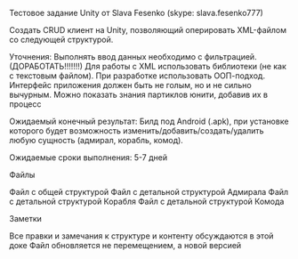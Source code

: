 Тестовое задание Unity от Slava Fesenko (skype: slava.fesenko777)

Создать CRUD клиент на Unity, позволяющий оперировать XML-файлом со следующей структурой. 

Уточнения:
Выполнять ввод данных необходимо с фильтрацией. (ДОРАБОТАТЬ!!!!!!!)
Для работы с XML использовать библиотеки (не как с текстовым файлом).
При разработке использовать ООП-подход.
Интерфейс приложения должен быть не голым, но и не сильно вычурным.
Можно показать знания партиклов юнити, добавив их в процесс


Ожидаемый конечный результат:
Билд под Android (.apk), при установке которого будет возможность изменить/добавить/создать/удалить любую сущность (адмирал, корабль, комод).

Ожидаемые сроки выполнения: 5-7 дней

Файлы

Файл с общей структурой
Файл с детальной структурой Адмирала
Файл с детальной структурой Корабля
Файл с детальной структурой Комода


Заметки

Все правки и замечания к структуре и контенту обсуждаются в этой доке
Файл обновляется не перемещением, а новой версией


